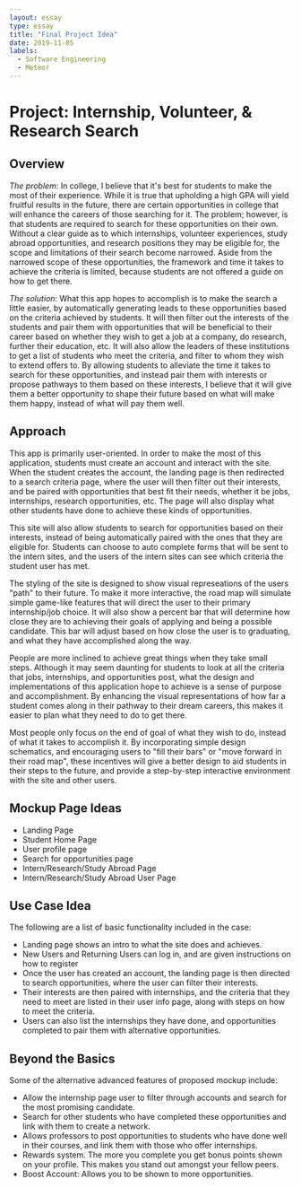 ```yaml
---
layout: essay
type: essay
title: "Final Project Idea"
date: 2019-11-05
labels:
  - Software Engineering
  - Meteor
---
```


# Project: Internship, Volunteer, & Research Search

## Overview
*The problem*: In college, I believe that it's best for students to make the most of their experience. While it is true that upholding a high GPA will yield fruitful results in the future, there are certain opportunities in college that will enhance the careers of those searching for it. The problem; however, is that students are required to search for these opportunities on their own. Without a clear guide as to which internships, volunteer experiences, study abroad opportunities, and research positions they may be eligible for, the scope and limitations of their search become narrowed. Aside from the narrowed scope of these opportunities, the framework and time it takes to achieve the criteria is limited, because students are not offered a guide on how to get there. 

*The solution*: What this app hopes to accomplish is to make the search a little easier, by automatically generating leads to these opportunities based on the criteria achieved by students. It will then filter out the interests of the students and pair them with opportunities that will be beneficial to their career based on whether they wish to get a job at a company, do research, further their education, etc. It will also allow the leaders of these institutions to get a list of students who meet the criteria, and filter to whom they wish to extend offers to. By allowing students to alleviate the time it takes to search for these opportunities, and instead pair them with interests or propose pathways to them based on these interests, I believe that it will give them a better opportunity to shape their future based on what will make them happy, instead of what will pay them well. 

## Approach
This app is primarily user-oriented. In order to make the most of this application, students must create an account and interact with the site. When the student creates the account, the landing page is then redirected to a search criteria page, where the user will then filter out their interests, and be paired with opportunities that best fit their needs, whether it be jobs, internships, research opportunities, etc. The page will also display what other students have done to achieve these kinds of opportunities.

This site will also allow students to search for opportunities based on their interests, instead of being automatically paired with the ones that they are eligible for. Students can choose to auto complete forms that will be sent to the intern sites, and the users of the intern sites can see which criteria the student user has met. 

The styling of the site is designed to show visual represeations of the users "path" to their future. To make it more interactive, the road map will simulate simple game-like features that will direct the user to their primary internship/job choice. It will also show a percent bar that will determine how close they are to achieving their goals of applying and being a possible candidate. This bar will adjust based on how close the user is to graduating, and what they have accomplished along the way. 

People are more inclined to achieve great things when they take small steps. Although it may seem daunting for students to look at all the criteria that jobs, internships, and opportunities post, what the design and implementations of this application hope to achieve is a sense of purpose and accomplishment. By enhancing the visual representations of how far a student comes along in their pathway to their dream careers, this makes it easier to plan what they need to do to get there. 

Most people only focus on the end of goal of what they wish to do, instead of what it takes to accomplish it. By incorporating simple design schematics, and encouraging users to "fill their bars" or "move forward in their road map", these incentives will give a better design to aid students in their steps to the future, and provide a step-by-step interactive environment with the site and other users. 

## Mockup Page Ideas
* Landing Page
* Student Home Page
* User profile page
* Search for opportunities page
* Intern/Research/Study Abroad Page
* Intern/Research/Study Abroad User Page

## Use Case Idea
The following are a list of basic functionality included in the case:
* Landing page shows an intro to what the site does and achieves. 
* New Users and Returning Users can log in, and are given instructions on how to register
* Once the user has created an account, the landing page is then directed to search opportunities, where the user can filter their interests.
* Their interests are then paired with internships, and the criteria that they need to meet are listed in their user info page, along with steps on how to meet the criteria. 
* Users can also list the internships they have done, and opportunities completed to pair them with alternative opportunities. 

## Beyond the Basics
Some of the alternative advanced features of proposed mockup include:
* Allow the internship page user to filter through accounts and search for the most promising candidate. 
* Search for other students who have completed these opportunities and link with them to create a network. 
* Allows professors to post opportunities to students who have done well in their courses, and link them with those who offer internships. 
* Rewards system. The more you complete you get bonus points shown on your profile. This makes you stand out amongst your fellow peers. 
* Boost Account: Allows you to be shown to more opportunities.
 
